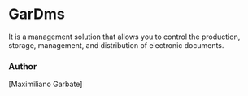 # GarDms
It is a management solution that allows you to control the production, storage, management, and distribution of electronic documents.

### Author
[Maximiliano Garbate]

